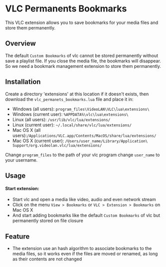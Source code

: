 # VLC Permanents Bookmarks
This VLC extension allows you to save bookmarks for your media files and store them permanently.

## Overview
The default `Custom Bookmarks` of vlc cannot be stored permanently without save a playlist file. If you close the media file, the bookmarks will disappear. So we need a bookmark management extension to store them permanently.

## Installation
Create a directory 'extensions' at this location if it doesn't exists, then download the `vlc_permanets_bookmarks.lua` file and place it in:

- Windows (all users): `program_files\VideoLAN\VLC\lua\extensions\`
- Windows (current user): `%APPDATA%\vlc\lua\extensions\`
- Linux (all users): `/usr/lib/vlc/lua/extensions/`
- Linux (current user): `~/.local/share/vlc/lua/extensions/`
- Mac OS X (all users):`/Applications/VLC.app/Contents/MacOS/share/lua/extensions/`
- Mac OS X (current user): `/Users/user_name/Library/Application\ Support/org.videolan.vlc/lua/extensions/`

Change `program_files` to the path of your vlc program
change  `user_name` to your username.

## Usage
#### Start extension:
- Start vlc and open a media like video, audio and even network stream
- Click on the menu `View > Bookmarks` or `VLC > Extension > Bookmarks` on Mac OS X
- And start adding bookmarks like the default `Custom Bookmarks` of vlc but permanently stored on file closure

## Feature
- The extension use an hash algorithm to associate bookmarks to the media files, so it works even if the files are moved or renamed, as long as their contents are not changed
